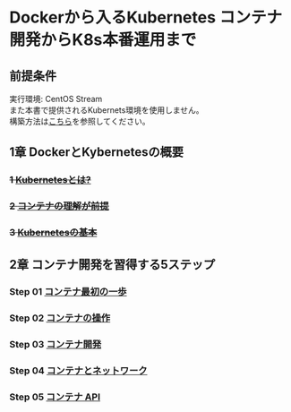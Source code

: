 # Dockerから入るKubernetes コンテナ開発からK8s本番運用まで
## 前提条件
実行環境: CentOS Stream  
また本書で提供されるKubernets環境を使用しません。  
構築方法は[こちら](https://github.com/thetaru/memorandum/tree/master/OS/Linux/Ubuntu_Server_20.04/k8s/Install)を参照してください。

## 1章 DockerとKybernetesの概要
### ~~1 [Kubernetesとは?](https://github.com/thetaru/memorandum/tree/master/Summary/DockerIntoKubernetes/1)~~
### ~~2 [コンテナの理解が前提](https://github.com/thetaru/memorandum/tree/master/Summary/DockerIntoKubernetes/2)~~
### ~~3 [Kubernetesの基本](https://github.com/thetaru/memorandum/tree/master/Summary/DockerIntoKubernetes/3)~~
## 2章 コンテナ開発を習得する5ステップ
### Step 01 [コンテナ最初の一歩]()
### Step 02 [コンテナの操作]()
### Step 03 [コンテナ開発]()
### Step 04 [コンテナとネットワーク]()
### Step 05 [コンテナ API]()
